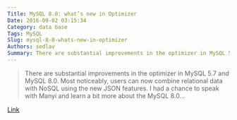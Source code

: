 ```yaml
---
Title: MySQL 8.0: what’s new in Optimizer
Date: 2016-09-02 03:15:34
Category: data base
Tags: MySQL
Slug: mysql-8-0-whats-new-in-optimizer
Authors: sedlav
Summary: There are substantial improvements in the optimizer in MySQL 5.7 and MySQL 8.0. Most noticeably, users can now combine relational data with NoSQL us
---
```


> There are substantial improvements in the optimizer in MySQL 5.7 and MySQL 8.0. Most noticeably, users can now combine relational data with NoSQL using the new JSON features. I had a chance to speak with Manyi and learn a bit more about the MySQL 8.0...

[Link](https://www.percona.com/blog/2016/09/01/percona-live-europe-featured-talk-manyi-lu-mysql-8-0-whats-new-optimizer/)
